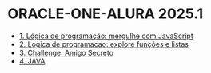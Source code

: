 # ORACLE-ONE-ALURA 2025.1

<ul>
    <li><a href="https://github.com/venelouis/ORACLE-ONE-ALURA/tree/main/1.%20Logica%20de%20programacao%20mergulhe%20com%20JavaScript">1. Lógica de programação: mergulhe com JavaScript</a></li>
    <li><a href="https://github.com/venelouis/ORACLE-ONE-ALURA/tree/main/2.%20L%C3%B3gica%20de%20programa%C3%A7%C3%A3o%20explore%20fun%C3%A7%C3%B5es%20e%20listas">2. Logica de programacao: explore funções e listas</a></li>
    <li><a href="https://github.com/venelouis/ORACLE-ONE-ALURA/tree/main/3.%20Challenge%20Amigo%20Secreto">3. Challenge: Amigo Secreto</a></li>
    <li><a href="./4. Java/">4. JAVA</a></li>
</ul>
